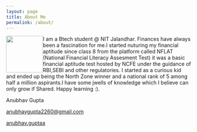 ```yaml
---
layout: page
title: About Me 
permalink: /about/
---
```

<style>
  div{
    background-image: url("https://i.postimg.cc/tgkVNk0N/marten-bjork-6d-W3xy-Qvc-YE-unsplash.jpg");
  }
  </style>
<img style="float:left" src="https://i.postimg.cc/dQ64Vb54/Whats-App-Image-2020-05-03-at-18-49-17.jpg" height="100" width="100">

I am a Btech student @ NIT Jalandhar. Finances have always been a fascination for me.I started nuturing my financial aptitude since class 8 from the platform called NFLAT (National Financial Literacy Assesment Test) it was a basic financial aptitude test hosted by NCFE under the guidance of RBI,SEBI and other regulatories. I started as a curious kid and ended up being the North Zone winner and a national rank of 5 among half a million aspirants.I have some jwells of knowledge which I believe can only grow if Shared.
Happy learning :).

Anubhav Gupta

anubhavgupta2260@gmail.com

[anubhav.guptaa](https://www.instagram.com/anubhav.guptaa/?hl=en)



